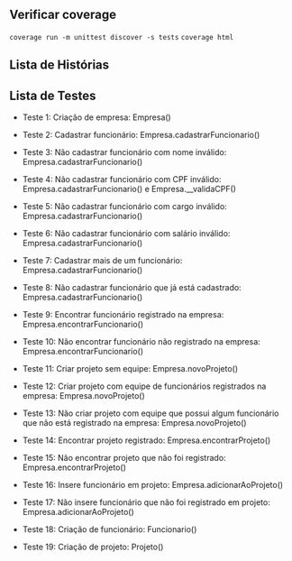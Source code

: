 ## Verificar coverage

`coverage run -m unittest discover -s tests`
`coverage html`

## Lista de Histórias

## Lista de Testes

- Teste 1: Criação de empresa: Empresa()
- Teste 2: Cadastrar funcionário: Empresa.cadastrarFuncionario()
- Teste 3: Não cadastrar funcionário com nome inválido: Empresa.cadastrarFuncionario()
- Teste 4: Não cadastrar funcionário com CPF inválido: Empresa.cadastrarFuncionario() e Empresa.\_\_validaCPF()
- Teste 5: Não cadastrar funcionário com cargo inválido: Empresa.cadastrarFuncionario()
- Teste 6: Não cadastrar funcionário com salário inválido: Empresa.cadastrarFuncionario()
- Teste 7: Cadastrar mais de um funcionário: Empresa.cadastrarFuncionario()
- Teste 8: Não cadastrar funcionário que já está cadastrado: Empresa.cadastrarFuncionario()
- Teste 9: Encontrar funcionário registrado na empresa: Empresa.encontrarFuncionario()
- Teste 10: Não encontrar funcionário não registrado na empresa: Empresa.encontrarFuncionario()
- Teste 11: Criar projeto sem equipe: Empresa.novoProjeto()
- Teste 12: Criar projeto com equipe de funcionários registrados na empresa: Empresa.novoProjeto()
- Teste 13: Não criar projeto com equipe que possui algum funcionário que não está registrado na empresa: Empresa.novoProjeto()
- Teste 14: Encontrar projeto registrado: Empresa.encontrarProjeto()
- Teste 15: Não encontrar projeto que não foi registrado: Empresa.encontrarProjeto()
- Teste 16: Insere funcionário em projeto: Empresa.adicionarAoProjeto()
- Teste 17: Não insere funcionário que não foi registrado em projeto: Empresa.adicionarAoProjeto()

- Teste 18: Criação de funcionário: Funcionario()

- Teste 19: Criação de projeto: Projeto()
